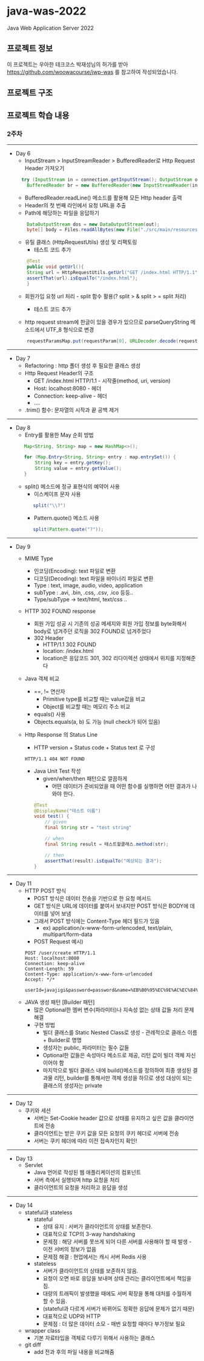 # java-was-2022
Java Web Application Server 2022


## 프로젝트 정보 

이 프로젝트는 우아한 테크코스 박재성님의 허가를 받아 https://github.com/woowacourse/jwp-was 
를 참고하여 작성되었습니다.

## 프로젝트 구조


## 프로젝트 학습 내용

### 2주차

---
 + Day 6
    + InputStream > InputStreamReader > BufferedReader로 Http Request Header 가져오기
    ``` java
      try (InputStream in = connection.getInputStream(); OutputStream out = connection.getOutputStream()) {
        BufferedReader br = new BufferedReader(new InputStreamReader(in, "UTF-8"));
    ```
    + BufferedReader.readLine() 메소드를 활용해 모든 Http header 출력
    + Header의 첫 번째 라인에서 요청 URL을 추출
    + Path에 해당하는 파일을 응답하기
    ``` java
        DataOutputStream dos = new DataOutputStream(out);
        byte[] body = Files.readAllBytes(new File("./src/main/resources/templates/" + url).toPath());
    ```
    + 유틸 클래스 (HttpRequestUtils) 생성 및 리팩토링
      + 테스트 코드 추가
    ``` java
        @Test
        public void getUrl(){
        String url = HttpRequestUtils.getUrl("GET /index.html HTTP/1.1");
        assertThat(url).isEqualTo("/index.html");
        }
    ```
    + 회원가입 요청 url 처리 - split 함수 활용(? split > & split > = split 처리)
      + 테스트 코드 추가
    
    + http request stream에 한글이 있을 경우가 있으므로 parseQueryString 메소드에서 UTF_8 형식으로 변경
    ``` java
        requestParamsMap.put(requestParam[0], URLDecoder.decode(requestParam[1], StandardCharsets.UTF_8));
    ```
  ---
  + Day 7
    + Refactoring : http 폴더 생성 후 필요한 클래스 생성
    + Http Request Header의 구조
      + GET /index.html HTTP/1.1  -  시작줄(method, uri, version)
      + Host: localhost:8080        -  헤더
      + Connection: keep-alive  -  헤더
      + ....
    + .trim() 함수: 문자열의 시작과 끝 공백 제거
  ---
  + Day 8
    + Entry를 활용한 May 순회 방법
    ```java
       Map<String, String> map = new HashMap<>();

       for (Map.Entry<String, String> entry : map.entrySet()) {
           String key = entry.getKey();
           String value = entry.getValue();
       }
    ```
    + split() 메소드에 정규 표현식의 예약어 사용
      + 이스케이프 문자 사용
      ```java
         split("\\?")
      ```
      + Pattern.quote() 메소드 사용
      ```java
         split(Pattern.quote("?"));
      ```
      
--------
  + Day 9
    + MIME Type
      + 인코딩(Encoding): text 파일로 변환
      + 디코딩(Decoding): text 파일을 바이너리 파일로 변환
      + Type : text, image, audio, video, application
      + subType : .avi, .bin, .css, .csv, .ico 등등..
      + Type/subType -> text/html, text/css ..
      
    + HTTP 302 FOUND response
      + 회원 가입 성공 시 
      기존의 성공 메세지와 회원 가입 정보를 byte화해서 body로 넘겨주던 로직을
      302 FOUND로 넘겨주었다
      + 302 Header
        + HTTP/1.1 302 FOUND
        + location: /index.html
        + location은 응답코드 301, 302 리다이렉션 상태에서 위치를 지정해준다
    
    + Java 객체 비교
      + ==, != 연산자
        + Primitive type를 비교할 때는 value값을 비교
        + Object를 비교할 때는 메모리 주소 비교 
      + equals() 사용
      + Objects.equals(a, b) 도 가능 (null check가 되어 있음)

    + Http Response 의 Status Line
      + HTTP version + Status code + Status text 로 구성
      ```
      HTTP/1.1 404 NOT FOUND
      ```
      
      + Java Unit Test 작성
        + given/when/then 패턴으로 깔끔하게
          + 어떤 데이터가 준비되었을 때 어떤 함수를 실행하면 어떤 결과가 나와야 한다.
        ```java
        @Test
        @DisplayName("테스트 이름")
        void test() {
            // given
            final String str = "test string"

            // when
            final String result = 테스트할클래스.method(str);

            // then
            assertThat(result).isEqualTo("예상되는 결과");
        }  
        ```
-------------
  + Day 11
    + HTTP POST 방식
      + POST 방식은 데이터 전송을 기반으로 한 요청 메서드
      + GET 방식은 URL에 데이터를 붙여서 보내지만 POST 방식은 BODY에 데이터를 넣어 보냄
      + 그래서 POST 방식에는 Content-Type 헤더 필드가 있음
        + ex) application/x-www-form-urlencoded, text/plain, multipart/form-data
      + POST Request 예시)
      ```
      POST /user/create HTTP/1.1
      Host: localhost:8080
      Connection: keep-alive
      Content-Length: 59
      Content-Type: application/x-www-form-urlencoded
      Accept: */*
      
      userId=javajigi&password=password&name=%EB%B0%95%EC%9E%AC%EC%84%B1&email=javajigi%40slipp.net
      ```
    + JAVA 생성 패턴 [Builder 패턴]
      + 많은 Optional한 멤버 변수(파라미터)나 지속성 없는 상태 값들 처리 문제 해결
      + 구현 방법
        + 빌더 클래스를 Static Nested Class로 생성 - 관례적으로 클래스 이름 + Builder로 명명
        + 생성자는 public, 파라미터는 필수 값들
        + Optional한 값들은 속성마다 메소드로 제공, 리턴 값이 빌더 객체 자신이어야 함
        + 마지막으로 빌더 클래스 내에 build()메소드를 정의하여 최종 생성된 결과물 리턴, 
        builder를 통해서만 객체 생성을 하므로 생성 대상이 되는 클래스의 생성자는 private
-----------
  + Day 12
    + 쿠키와 세션
      + 서버는 Set-Cookie header 값으로 상태를 유지하고 싶은 값을 클라이언트에 전송
      + 클라이언트는 받은 쿠키 값을 모든 요청의 쿠키 헤더로 서버에 전송
      + 서버는 쿠키 헤더에 따라 이전 접속자인지 확인!

-----------
  + Day 13
    + Servlet
      + Java 언어로 작성된 웹 애플리케이션의 컴포넌트
      + 서버 측에서 실행되며 http 요청을 처리
      + 클라이언트의 요청을 처리하고 응답을 생성

------------
  + Day 14
    + stateful과 stateless
      + stateful
        + 상태 유지 : 서버가 클라이언트의 상태를 보존한다.
        + 대표적으로 TCP의 3-way handshaking
        + 문제점 : 해당 서버를 못쓰게 되어 다른 서버를 사용해야 할 때 발생 - 이전 서버의 정보가 없음
        + 문제점 해결 : 현업에서는 캐시 서버 Redis 사용
      + stateless
        + 서버가 클라이언트의 상태를 보존하지 않음.
        + 요청이 오면 바로 응답을 보내며 상태 관리는 클라이언트에서 책임을 짐.
        + 대량의 트래픽이 발생했을 때에도 서버 확장을 통해 대처를 수월하게 할 수 있음.
        + (stateful과 다르게 서버가 바뀌어도 정확한 응답에 문제가 없기 때문)
        + 대표적으로 UDP와 HTTP
        + 문제점 : 더 많은 데이터 소모 - 매번 요청할 때마다 부가정보 필요
    + wrapper class
      + 기본 자료타입을 객체로 다루기 위해서 사용하는 클래스
    + git diff
      + add 전과 후의 파일 내용을 비교해줌